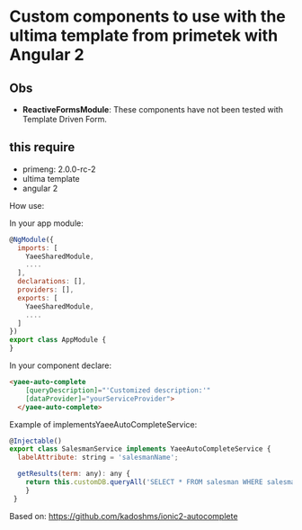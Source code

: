 # Custom components to use with the ultima template from primetek with Angular 2


## Obs

- __ReactiveFormsModule__: These components have not been tested with Template Driven Form.


## this require
- primeng: 2.0.0-rc-2
- ultima template
- angular 2

How use:

In your app module:

```js
@NgModule({
  imports: [
    YaeeSharedModule,
    ....
  ],
  declarations: [],
  providers: [],
  exports: [
    YaeeSharedModule,
    ....
  ]
})
export class AppModule {
}
```
In your component declare:

```html
<yaee-auto-complete
    [queryDescription]="'Customized description:'"
    [dataProvider]="yourServiceProvider">
  </yaee-auto-complete>
```
Example of implementsYaeeAutoCompleteService:

```js
@Injectable()
export class SalesmanService implements YaeeAutoCompleteService {
  labelAttribute: string = 'salesmanName';

  getResults(term: any): any {
    return this.customDB.queryAll('SELECT * FROM salesman WHERE salesmanName LIKE ?  ORDER BY salesmanName limit 20', ["%" + term + "%"]);
    }    
 }
```
Based on: https://github.com/kadoshms/ionic2-autocomplete
